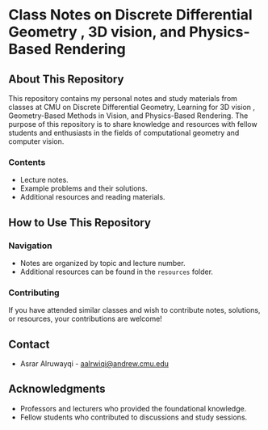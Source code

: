 
# Class Notes on Discrete Differential Geometry , 3D vision, and Physics-Based Rendering

## About This Repository
This repository contains my personal notes and study materials from classes at CMU on Discrete Differential Geometry, Learning for 3D vision , Geometry-Based Methods in Vision, and Physics-Based Rendering. The purpose of this repository is to share knowledge and resources with fellow students and enthusiasts in the fields of computational geometry and computer vision.

### Contents
- Lecture notes.
- Example problems and their solutions.
- Additional resources and reading materials.

## How to Use This Repository

### Navigation
- Notes are organized by topic and lecture number.
- Additional resources can be found in the `resources` folder.

### Contributing
If you have attended similar classes and wish to contribute notes, solutions, or resources, your contributions are welcome!



## Contact
- Asrar Alruwayqi - aalrwiqi@andrew.cmu.edu

## Acknowledgments
- Professors and lecturers who provided the foundational knowledge.
- Fellow students who contributed to discussions and study sessions.

